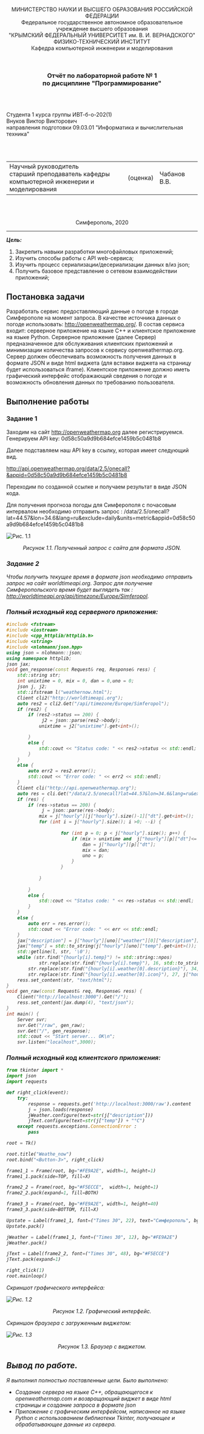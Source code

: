 <p align="center">МИНИСТЕРСТВО НАУКИ  И ВЫСШЕГО ОБРАЗОВАНИЯ РОССИЙСКОЙ ФЕДЕРАЦИИ<br>
Федеральное государственное автономное образовательное учреждение высшего образования<br>
"КРЫМСКИЙ ФЕДЕРАЛЬНЫЙ УНИВЕРСИТЕТ им. В. И. ВЕРНАДСКОГО"<br>
ФИЗИКО-ТЕХНИЧЕСКИЙ ИНСТИТУТ<br>
Кафедра компьютерной инженерии и моделирования</p>
<br>
<h3 align="center">Отчёт по лабораторной работе № 1<br> по дисциплине "Программирование"</h3>
<br><br>
<p>Студента 1 курса группы ИВТ-б-о-202(1)<br>
Внуков Виктор Викторович<br>
направления подготовки 09.03.01 "Информатика и вычислительная техника"</p>

<br><br>
<table>
<tr><td>Научный руководитель<br> старший преподаватель кафедры<br> компьютерной инженерии и моделирования</td>
<td>(оценка)</td>
<td>Чабанов В.В.</td>
</tr>
</table>
<br><br>
<p align="center">Симферополь, 2020</p>
<hr>

***Цель:***
1. Закрепить навыки разработки многофайловыx приложений;
2.  Изучить способы работы с API web-сервиса;
3.  Изучить процесс сериализации/десериализации данных в/из json;
4.  Получить базовое представление о сетевом взаимодействии приложений;

## Постановка задачи
Разработать сервис предоставляющий данные о погоде в городе Симферополе на момент запроса. В качестве источника данных о погоде использовать: http://openweathermap.org/. В состав сервиса входит: серверное приложение на языке С++ и клиентское приложение на языке Python.
Серверное приложение (далее Сервер) предназначенное для обслуживания клиентских приложений и минимизации количества запросов к сервису openweathermap.org. Сервер должен обеспечивать возможность получения данных в формате JSON и виде html виджета (для вставки виджета на страницу будет использоваться iframe).
Клиентское приложение должно иметь графический интерфейс отображающий сведения о погоде и возможность обновления данных по требованию пользователя.

## Выполнение работы

### Задание 1

Заходим на сайт http://openweathermap.org далее регистрируемся. Генерируем API key: 0d58c50a9d9b684efce1459b5c0481b8

Далее подставляем наш API key в ссылку, которая имеет следующий вид.

http://api.openweathermap.org/data/2.5/onecall?&appid=0d58c50a9d9b684efce1459b5c0481b8

Переходим по созданной ссылке и получаем результат в виде JSON кода.

Для получения прогноза погоды для Симферополя с почасовым интервалом необходимо отправить запрос : /data/2.5/onecall?lat=44.57&lon=34.6&lang=ru&exclude=daily&units=metric&appid=0d58c50a9d9b684efce1459b5c0481b8

![Рис. 1.1](./image/jsonlog.png)

<center> <i> Рисунок 1.1. Полученный запрос с сайта для формата JSON. </center>

### Задание 2

Чтобы получить текущее время в формате json необходимо отправить запрос на сайт worldtimeapi.org. 
Запрос для получение Симферопольского время будет выглядеть так : http://worldtimeapi.org/api/timezone/Europe/Simferopol.

### Полный исходный код серверного приложения:

```c++
#include <fstream>
#include <iostream>
#include <cpp_httplib/httplib.h>
#include <string>
#include <nlohmann/json.hpp>
using json = nlohmann::json;
using namespace httplib;
json jax;
void gen_response(const Request& req, Response& ress) {
    std::string str;
    int unixtime = 0, mix = 0, dan = 0,uno = 0;
    json j, j2;
    std::ifstream l("weathernow.html");
    Client cli2("http://worldtimeapi.org");
    auto res2 = cli2.Get("/api/timezone/Europe/Simferopol");
    if (res2) {
        if (res2->status == 200) {
             j2 = json::parse(res2->body);
            unixtime = j2["unixtime"].get<int>();

        }
        else {
            std::cout << "Status code: " << res2->status << std::endl;
        }
    }
    else {
        auto err2 = res2.error();
        std::cout << "Error code: " << err2 << std::endl;
    }
    Client cli("http://api.openweathermap.org");
    auto res = cli.Get("/data/2.5/onecall?lat=44.57&lon=34.6&lang=ru&exclude=daily&units=metric&appid=0d58c50a9d9b684efce1459b5c0481b8");
    if (res) {
        if (res->status == 200) {
             j = json::parse(res->body);
            mix = j["hourly"][j["hourly"].size()-1]["dt"].get<int>();
            for (int i = j["hourly"].size(); i >0; --i) {
                    
                    for (int p = 0; p < j["hourly"].size(); p++) {
                        if (mix > unixtime and  j["hourly"][p]["dt"]<= mix) {
                            dan = j["hourly"][p]["dt"];
                            mix = dan;
                            uno = p;
                        }
                    }
                
            }
           
        }
        else {
            std::cout << "Status code: " << res->status << std::endl;
        }
    }
    else {
        auto err = res.error();
        std::cout << "Error code: " << err << std::endl;
    }
    jax["description"] = j["hourly"][uno]["weather"][0]["description"];
    jax["temp"] = std::to_string(j["hourly"][uno]["temp"].get<int>());
    std::getline(l, str, '\0'); 
    while (str.find("{hourly[i].temp}") != std::string::npos)
            str.replace(str.find("{hourly[i].temp}"), 16, std::to_string(j["hourly"][uno]["temp"].get<int>()));
        str.replace(str.find("{hourly[i].weather[0].description}"), 34, j["hourly"][uno]["weather"][0]["description"]);
        str.replace(str.find("{hourly[i].weather[0].icon}"), 27, j["hourly"][uno]["weather"][0]["icon"]);
    ress.set_content(str, "text/html");
}
void gen_raw(const Request& req, Response& ress) {
    Client("http://localhost:3000").Get("/");
    ress.set_content(jax.dump(4), "text/json");
}
int main() {
	Server svr;
    svr.Get("/raw", gen_raw);
	svr.Get("/", gen_response); 
	std::cout << "Start server... OK\n";
	svr.listen("localhost",3000); 

```

### Полный исходный код клиентского приложения:

```python
from tkinter import *
import json
import requests

def right_click(event):
	try:
		response = requests.get('http://localhost:3000/raw').content 
		j = json.loads(response)
		jWeather.configure(text=str(j["description"]))
		jText.configure(text=str(j["temp"]) + "°C")
	except requests.exceptions.ConnectionError :
		pass

root = Tk()

root.title("Weathe_now")
root.bind("<Button-3>", right_click)

frame1_1 = Frame(root, bg="#FE9A2E", width=1, height=1)
frame1_1.pack(side=TOP, fill=X)

frame2_2 = Frame(root, bg="#F5ECCE",  width=1, height=1)
frame2_2.pack(expand=1, fill=BOTH)

frame3_3 = Frame(root, bg="#FE9A2E", width=1, height=40)
frame3_3.pack(side=BOTTOM, fill=X)

Upstate = Label(frame1_1, font=("Times 30", 22), text="Симферополь", bg="#FE9A2E")
Upstate.pack()

jWeather = Label(frame1_1, font=("Times 30", 12), bg="#FE9A2E")
jWeather.pack()

jText = Label(frame2_2, font=("Times 30", 48), bg="#F5ECCE")
jText.pack(expand=1)

right_click(1)
root.mainloop()
```

Скриншот графического интерфейса:

![Рис. 1.2](./image/pyinter.png)

<center> <i> Рисунок 1.2. Графический интерфейс. </center>

Скриншон браузера с загруженным виджетом:

![Рис. 1.3](./image/vidjethtml.png)

<center> <i> Рисунок 1.3. Браузер с виджетом. </center>

## Вывод по работе. 

Я выполнил полностью поставленные цели. Было выполнено:

- Создание сервера на языке С++, обращающегося к openweathermap.com и возвращающий виджет в виде html страницы и создание запроса в формате json
- Приложение с графическим интерфейсом, написанное на языке Python с использованием библиотеки Tkinter, получающее и обрабатывающее данные из сервера.